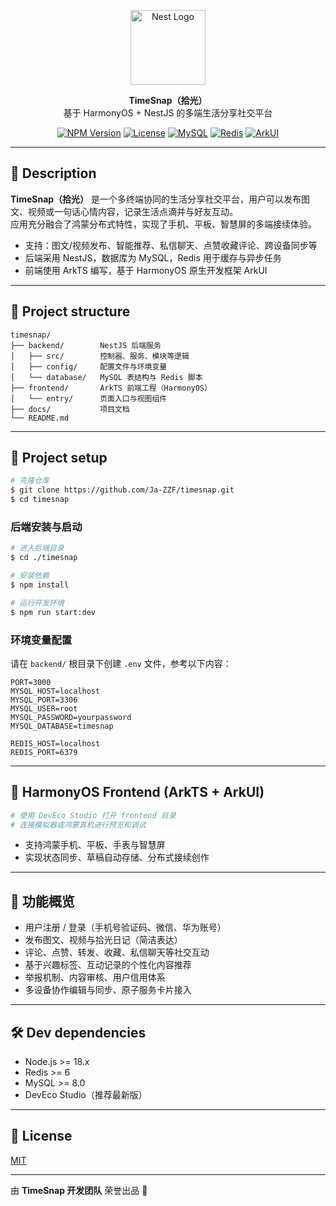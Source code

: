 
<p align="center">
  <a href="http://nestjs.com/" target="blank">
    <img src="https://nestjs.com/img/logo-small.svg" width="120" alt="Nest Logo" />
  </a>
</p>

<p align="center">
  <b>TimeSnap（拾光）</b><br>
  基于 HarmonyOS + NestJS 的多端生活分享社交平台
</p>

<p align="center">
  <a href="https://www.npmjs.com/package/@nestjs/core" target="_blank"><img src="https://img.shields.io/npm/v/@nestjs/core.svg" alt="NPM Version" /></a>
  <a href="https://www.npmjs.com/package/@nestjs/core" target="_blank"><img src="https://img.shields.io/npm/l/@nestjs/core.svg" alt="License" /></a>
  <a href="https://www.mysql.com/" target="_blank"><img src="https://img.shields.io/badge/database-MySQL-blue.svg" alt="MySQL" /></a>
  <a href="https://redis.io/" target="_blank"><img src="https://img.shields.io/badge/cache-Redis-red.svg" alt="Redis" /></a>
  <a href="https://developer.harmonyos.com" target="_blank"><img src="https://img.shields.io/badge/front-end-ArkUI-brightgreen.svg" alt="ArkUI" /></a>
</p>

---

## 📌 Description

**TimeSnap（拾光）** 是一个多终端协同的生活分享社交平台，用户可以发布图文、视频或一句话心情内容，记录生活点滴并与好友互动。  
应用充分融合了鸿蒙分布式特性，实现了手机、平板、智慧屏的多端接续体验。

- 支持：图文/视频发布、智能推荐、私信聊天、点赞收藏评论、跨设备同步等
- 后端采用 NestJS，数据库为 MySQL，Redis 用于缓存与异步任务
- 前端使用 ArkTS 编写，基于 HarmonyOS 原生开发框架 ArkUI

---

## 📁 Project structure

```
timesnap/
├── backend/        NestJS 后端服务
│   ├── src/        控制器、服务、模块等逻辑
│   ├── config/     配置文件与环境变量
│   └── database/   MySQL 表结构与 Redis 脚本
├── frontend/       ArkTS 前端工程（HarmonyOS）
│   └── entry/      页面入口与视图组件
├── docs/           项目文档
└── README.md
```

---

## 🚀 Project setup

```bash
# 克隆仓库
$ git clone https://github.com/Ja-ZZF/timesnap.git
$ cd timesnap
```

### 后端安装与启动

```bash
# 进入后端目录
$ cd ./timesnap

# 安装依赖
$ npm install

# 运行开发环境
$ npm run start:dev
```

### 环境变量配置

请在 `backend/` 根目录下创建 `.env` 文件，参考以下内容：

```env
PORT=3000
MYSQL_HOST=localhost
MYSQL_PORT=3306
MYSQL_USER=root
MYSQL_PASSWORD=yourpassword
MYSQL_DATABASE=timesnap

REDIS_HOST=localhost
REDIS_PORT=6379
```

---

## 📱 HarmonyOS Frontend (ArkTS + ArkUI)

```bash
# 使用 DevEco Studio 打开 frontend 目录
# 连接模拟器或鸿蒙真机进行预览和调试
```

- 支持鸿蒙手机、平板、手表与智慧屏
- 实现状态同步、草稿自动存储、分布式接续创作

---

## 🧠 功能概览

- 用户注册 / 登录（手机号验证码、微信、华为账号）
- 发布图文、视频与拾光日记（简洁表达）
- 评论、点赞、转发、收藏、私信聊天等社交互动
- 基于兴趣标签、互动记录的个性化内容推荐
- 举报机制、内容审核、用户信用体系
- 多设备协作编辑与同步、原子服务卡片接入

---

## 🛠 Dev dependencies

- Node.js >= 18.x
- Redis >= 6
- MySQL >= 8.0
- DevEco Studio（推荐最新版）

---

## 📝 License

[MIT](LICENSE)

---

由 **TimeSnap 开发团队** 荣誉出品 🎉

